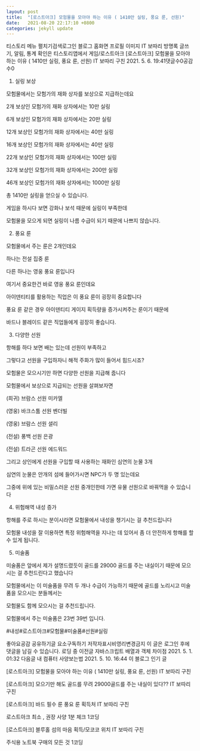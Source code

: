 ```yaml
---
layout: post
title:  "[로스트아크] 모험물을 모아야 하는 이유 ( 1410만 실링, 풍요 룬, 선원)"
date:   2021-08-20 22:17:10 +0800
categories: jekyll update
---
```

티스토리 메뉴 펼치기검색로그인
블로그 홈화면
프로필 이미지
IT 보따리
방명록
글쓰기, 알림, 통계 확인은 티스토리앱에서
게임/로스트아크
[로스트아크] 모험물을 모아야 하는 이유 ( 1410만 실링, 풍요 룬, 선원)
IT 보따리 구친
2021. 5. 6. 19:41댓글수0공감수0

 

1. 실링 보상

 

모험물에서는 모험가의 재화 상자를 보상으로 지급하는데요

 

2개 보상인 모험가의 재화 상자에서는 10만 실링

6개 보상인 모험가의 재화 상자에서는 20만 실링

12개 보상인 모험가의 재화 상자에서는 40만 실링

16개 보상인 모험가의 재화 상자에서는 40만 실링

22개 보상인 모험가의 재화 상자에서는 100만 실링

32개 보상인 모험가의 재화 상자에서는 200만 실링

46개 보상인 모험가의 재화 상자에서는 1000만 실링

총 1410만 실링을 얻으실 수 있습니다.

 

게임을 하시다 보면 강화나 보석 때문에 실링이 부족한데

모험물을 모으게 되면 실링이 나름 수급이 되기 때문에 나쁘지 않습니다.

 

 

 

 

2. 풍요 룬

 

모험물에서 주는 룬은 2개인데요

 

하나는 전설 집중 룬

다른 하나는 영웅 풍요 룬입니다

 

여기서 중요한건 바로 영웅 풍요 룬인데요

 

아이덴티티를 활용하는 직업은 이 풍요 룬이 굉장히 중요합니다

 

풍요 룬 같은 경우 아이덴티티 게이지 획득량을 증가시켜주는 룬이기 때문에

 

바드나 블레이드 같은 직업들에게 굉장히 좋습니다.


 

 

3. 다양한 선원

 

항해를 하다 보면 배는 있는데 선원이 부족하고

 

그렇다고 선원을 구입하자니 해적 주화가 많이 들어서 힘드시죠?

 

모험물은 모으시기만 하면 다양한 선원을 지급해 줍니다

 

모험물에서 보상으로 지급되는 선원을 살펴보자면

 

(희귀) 브람스 선원 미카엘

(영웅) 바크스툼 선원 벤더빌

(영웅) 브람스 선원 셜리

(전설) 풍백 선원 은광

(전설) 트라곤 선원 에드워드

그리고 상인에게 선원을 구입할 때 사용하는 재화인 심연의 눈물 3개

 

심연의 눈물은 안개의 섬에 들어가시면 NPC가 두 명 있는데요 



그중에 위에 있는 비밀스러운 선원 중개인한테 가면 유물 선원으로 바꿔먹을 수 있습니다

 

 

 

4. 위험해역 내성 증가


 

항해를 주로 하시는 분이시라면 모험물에서 내성을 챙기시는 걸 추천드립니다

 

모험물 내성을 잘 이용하면 특정 위험해역을 지나는 데 있어서 좀 더 안전하게 항해를 할 수 있게 됩니다.

 

 

5. 미술품

 

미술품은 앞에서 제가 설명드렸듯이 골드를 29000 골드를 주는 내실이기 때문에 모으시는 걸 추천드린다고 했습니다

 

모험물에서는 이 미술품을 무려 두 개나 수급이 가능하기 때문에 골드를 노리시고 미술품을 모으시는 분들께서는

 

모험물도 함께 모으시는 걸 추천드립니다.

 

모험물에서 주는 미술품은 23번 39번 입니다.

#내성#로스트아크#모험물#미술품#선원#실링

좋아요공감
공유하기글 요소구독하기
저작자표시비영리변경금지
이 글은 로그인 후에 댓글을 남길 수 있습니다.
로딩 중
이전글
자바스크립트 배열과 객체 차이점
2021. 5. 1. 01:32
다음글
내 컴퓨터 사양보는법
2021. 5. 10. 16:44
이 블로그 인기 글

[로스트아크] 모험물을 모아야 하는 이유 ( 1410만 실링, 풍요 룬, 선원)
IT 보따리 구친

[로스트아크] 모으기만 해도 골드를 무려 29000골드를 주는 내실이 있다??
IT 보따리 구친

[로스트아크] 바드 필수 룬 풍요 룬 획득처
IT 보따리 구친

로스트아크 최소 , 권장 사양 1분 체크
1코딩

[로스트아크] 블루홀 섬의 마음 획득/모코코 위치
IT 보따리 구친

주식용 노트북 구매의 모든 것
1코딩